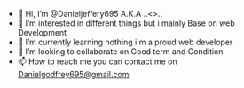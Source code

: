 - 👋 Hi, I’m @Danieljeffery695 A.K.A ..<<MICKIE>>..
- 👀 I’m interested in different things but i mainly Base on web Development
- 🌱 I’m currently learning nothing i'm a proud web developer
- 💞️ I’m looking to collaborate on Good term and Condition
- 📫 How to reach me you can contact me on Danielgodfrey695@gmail.com

<!---
Danieljeffery695/Danieljeffery695 is a ✨ special ✨ repository because its `README.md` (this file) appears on your GitHub profile.
You can click the Preview link to take a look at your changes.
--->
